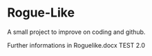 # Rogue-Like
A small project to improve on coding and github.

Further informations in Roguelike.docx
TEST 2.0
